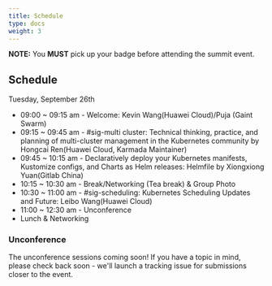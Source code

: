 ```yaml
---
title: Schedule
type: docs
weight: 3
---
```


**NOTE:** You **MUST** pick up your badge before attending the summit event.

## Schedule

Tuesday, September 26th

- 09:00 ~ 09:15 am - Welcome: Kevin Wang(Huawei Cloud)/Puja (Gaint Swarm)
- 09:15 ~ 09:45 am - #sig-multi cluster: Technical thinking, practice, and planning of multi-cluster management in the Kubernetes community by Hongcai Ren(Huawei Cloud, Karmada Maintainer)
- 09:45 ~ 10:15 am - Declaratively deploy your Kubernetes manifests, Kustomize configs, and Charts as Helm releases: Helmfile by Xiongxiong Yuan(Gitlab China)
- 10:15 ~ 10:30 am - Break/Networking (Tea break) & Group Photo
- 10:30 ~ 11:00 am - #sig-scheduling: Kubernetes Scheduling Updates and Future: Leibo Wang(Huawei Cloud)
- 11:00 ~ 12:30 am - Unconference
- Lunch & Networking

### Unconference

The unconference sessions coming soon!
If you have a topic in mind, please check back soon - we'll launch a tracking issue for submissions closer to the event.
